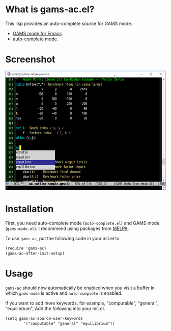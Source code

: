 <!--
Author: Shiro Takeda
Maintainer: Shiro Takeda
First-created: 2018-03-26.
Time-stamp: <2018-03-29 13:47:53 st>
-->

What is gams-ac.el?
============================================================

This lisp provides an auto-complete source for GAMS mode.
- [GAMS mode for Emacs](https://github.com/ShiroTakeda/gams-mode/).
- [auto-complete mode](https://github.com/auto-complete/auto-complete/).


Screenshot
============================================================

![gams-ac screenshot](gams-ac.png)


Installation
=============

First, you need auto-complete mode (`auto-complete.el`) and GAMS mode
(`gams-mode.el`). I recommend using packages from [MELPA][melpa].

<!-- You can install `gams-ac` from [MELPA][melpa]. If you choose not to use MELPA, -->
<!-- you can install from GitHub ([gams-ac](https://github.com/ShiroTakeda/gams-ac)). -->

To use `gams-ac`, put the following code in your init.el to

    (require 'gams-ac)
    (gams-ac-after-init-setup)

<!-- If you install `gams-ac` from MELPA, just put the following code. -->

<!--     (gams-ac-after-init-setup) -->
    

Usage
=====

`gams-ac` should now automatically be enabled when you visit a buffer
in which `gams-mode` is active and `auto-complete` is enabled.

If you want to add more keywords, for example, "computable", "general",
"equilibrium", Add the following into your init.el.

    (setq gams-ac-source-user-keywords
            '("computable" "general" "equilibrium"))



[melpa]: http://melpa.org

<!--

--------------------
Local Variables:
fill-column: 80
mode: markdown
End:

-->
